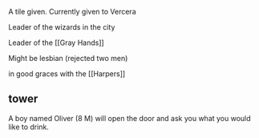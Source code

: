 A tile given.
Currently given to Vercera

Leader of the wizards in the city

Leader of the [[Gray Hands]]

Might be lesbian (rejected two men)

in good graces with the [[Harpers]]

## tower

A boy named Oliver (8 M) will open the door and ask you what you would like to drink.

